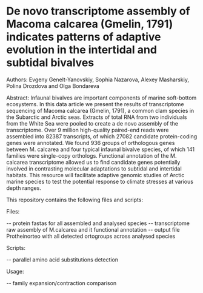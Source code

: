 # De novo transcriptome assembly of Macoma calcarea (Gmelin, 1791) indicates patterns of adaptive evolution in the intertidal and subtidal bivalves

Authors: Evgeny Genelt-Yanovskiy, Sophia Nazarova, Alexey Masharskiy, Polina Drozdova and Olga Bondareva

Abstract: Infaunal bivalves are important components of marine soft-bottom ecosystems. In this data article we present the results of transcriptome sequencing of Macoma calcarea (Gmelin, 1791), a common clam species in the Subarctic and Arctic seas. Extracts of total RNA from two individuals from the White Sea were pooled to create a de novo assembly of the transcriptome. Over 9 million high-quality paired-end reads were assembled into 82387 transcripts, of which 27082 candidate protein-coding genes were annotated. We found 936 groups of orthologous genes between M. calcarea and four typical infaunal bivalve species, of which 141 families were single-copy orthologs. Functional annotation of the M. calcarea transcriptome allowed us to find candidate genes potentially involved in contrasting molecular adaptations to subtidal and intertidal habitats. This resource will facilitate adaptive genomic studies of Arctic marine species to test the potential response to climate stresses at various depth ranges.

This repository contains the following files and scripts:

Files:

 -- protein fastas for all assembled and analysed species
 -- transcriptome raw assembly of M.calcarea and it functional annotation
 -- output file Protheinorteo with all detected ortogroups across analysed species
 
 Scripts:
 
 -- parallel amino acid substitutions detection
 
 Usage: 
 
 -- family expansion/contraction comparison
